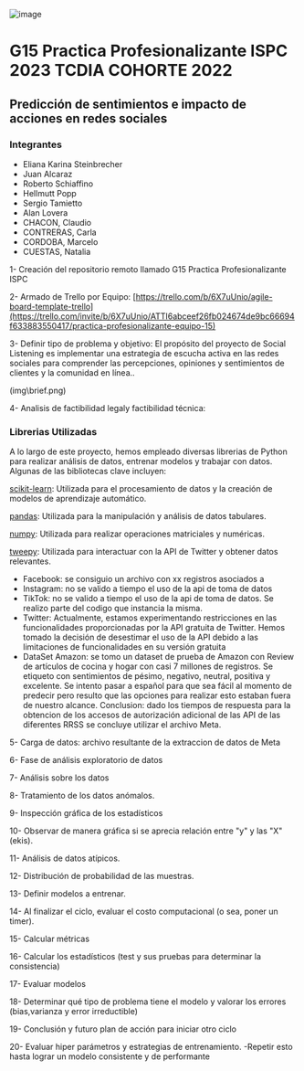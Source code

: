 ![image](https://user-images.githubusercontent.com/101228469/172445821-245dee9a-7c37-4f00-97b4-7c03965467f3.png)
# G15 Practica Profesionalizante ISPC 2023  TCDIA COHORTE 2022

## Predicción de sentimientos e impacto de acciones en redes sociales

### Integrantes

- Eliana Karina Steinbrecher
- Juan Alcaraz
- Roberto Schiaffino
- Hellmutt Popp
- Sergio Tamietto
- Alan Lovera
- CHACON, Claudio
- CONTRERAS, Carla
- CORDOBA, Marcelo
- CUESTAS, Natalia
  
1- Creación del repositorio remoto llamado G15 Practica Profesionalizante ISPC

2- Armado de Trello por Equipo: [https://trello.com/b/6X7uUnio/agile-board-template-trello](https://trello.com/invite/b/6X7uUnio/ATTI6abceef26fb024674de9bc66694f633883550417/practica-profesionalizante-equipo-15)

3- Definir tipo de problema y objetivo: El propósito del proyecto de Social Listening es implementar una estrategia de escucha activa en las redes sociales para comprender las percepciones, opiniones y sentimientos de clientes y la comunidad en línea..

(img\brief.png)

4- Analisis de factibilidad legaly factibilidad técnica:

### Librerias Utilizadas

A lo largo de este proyecto, hemos empleado diversas librerias de Python para realizar análisis de datos, entrenar modelos y trabajar con datos. Algunas de las bibliotecas clave incluyen:

[scikit-learn](https://scikit-learn.org/stable/): Utilizada para el procesamiento de datos y la creación de modelos de aprendizaje automático.

[pandas](https://pandas.pydata.org/): Utilizada para la manipulación y análisis de datos tabulares.

[numpy](https://numpy.org/): Utilizada para realizar operaciones matriciales y numéricas.

[tweepy](https://www.tweepy.com/): Utilizada para interactuar con la API de Twitter y obtener datos relevantes.


- Facebook: se consiguio un archivo con xx registros asociados a 
- Instagram: no se valido a tiempo el uso de la api de toma de datos
- TikTok: no se valido a tiempo el uso de la api de toma de datos. Se realizo parte del codigo que instancia la misma. 
- Twitter: Actualmente, estamos experimentando restricciones en las funcionalidades proporcionadas por la API gratuita de Twitter. Hemos tomado la decisión de desestimar el uso de la API debido a las limitaciones de funcionalidades en su versión gratuita
- DataSet Amazon: se tomo un dataset de prueba de Amazon con Review de artículos de cocina y hogar con casi 7 millones de registros. Se etiqueto con sentimientos de pésimo, negativo, neutral, positiva y excelente. Se intento pasar a español para que sea fácil al momento de predecir pero resulto que las opciones para realizar esto estaban fuera de nuestro alcance.
Conclusion: dado los tiempos de respuesta para la obtencion de los accesos de autorización adicional de las API de las diferentes RRSS se concluye utilizar el archivo Meta.

5- Carga de datos: archivo resultante de la extraccion de datos de Meta

6- Fase de análisis exploratorio de datos

7- Análisis sobre los datos

8- Tratamiento de los datos anómalos.

9- Inspección gráfica de los estadísticos

10- Observar de manera gráfica si se aprecia relación entre "y" y las "X" (ekis).

11- Análisis de datos atípicos.

12- Distribución de probabilidad de las muestras.

13- Definir modelos a entrenar.

14- Al finalizar el ciclo, evaluar el costo computacional (o sea, poner un timer).

15- Calcular métricas

16- Calcular los estadísticos (test y sus pruebas para determinar la consistencia)

17- Evaluar modelos

18- Determinar qué tipo de problema tiene el modelo y valorar los errores (bias,varianza y error irreductible)

19- Conclusión y futuro plan de acción para iniciar otro ciclo

20- Evaluar hiper parámetros y estrategias de entrenamiento. 
-Repetir esto hasta lograr un modelo consistente y de performante
